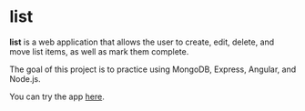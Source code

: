# list

**list** is a web application that allows the user to create, edit, delete, and move list items, as well as mark them complete.

The goal of this project is to practice using MongoDB, Express, Angular, and Node.js.

You can try the app [here](https://peaceful-earth-39305.herokuapp.com/).
